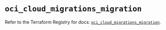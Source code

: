 # `oci_cloud_migrations_migration`

Refer to the Terraform Registry for docs: [`oci_cloud_migrations_migration`](https://registry.terraform.io/providers/oracle/oci/6.37.0/docs/resources/cloud_migrations_migration).
